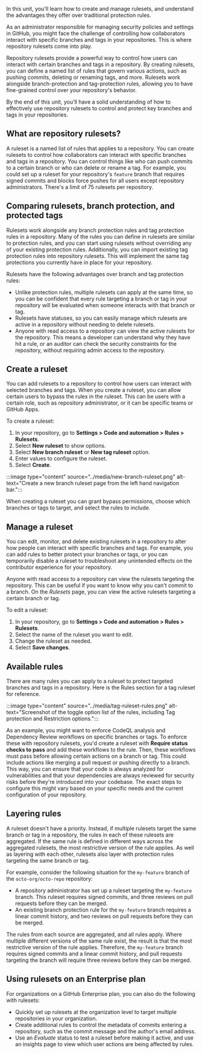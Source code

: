 <!--Manage sensitive data and security policies in GitHub-->

In this unit, you'll learn how to create and manage rulesets, and understand the advantages they offer over traditional protection rules. 

As an administrator responsible for managing security policies and settings in GitHub, you might face the challenge of controlling how collaborators interact with specific branches and tags in your repositories. This is where repository rulesets come into play.

Repository rulesets provide a powerful way to control how users can interact with certain branches and tags in a repository. By creating rulesets, you can define a named list of rules that govern various actions, such as pushing commits, deleting or renaming tags, and more. Rulesets work alongside branch-protection and tag-protection rules, allowing you to have fine-grained control over your repository's behavior.

By the end of this unit, you'll have a solid understanding of how to effectively use repository rulesets to control and protect key branches and tags in your repositories.

## What are repository rulesets?

A ruleset is a named list of rules that applies to a repository. You can create rulesets to control how collaborators can interact with specific branches and tags in a repository. You can control things like who can push commits to a certain branch or who can delete or rename a tag. For example, you could set up a ruleset for your repository's `feature` branch that requires signed commits and blocks force pushes for all users except repository administrators. There's a limit of 75 rulesets per repository.

## Comparing rulesets, branch protection, and protected tags

Rulesets work alongside any branch protection rules and tag protection rules in a repository. Many of the rules you can define in rulesets are similar to protection rules, and you can start using rulesets without overriding any of your existing protection rules. Additionally, you can import existing tag protection rules into repository rulesets. This will implement the same tag protections you currently have in place for your repository.

Rulesets have the following advantages over branch and tag protection rules:

- Unlike protection rules, multiple rulesets can apply at the same time, so you can be confident that every rule targeting a branch or tag in your repository will be evaluated when someone interacts with that branch or tag.
- Rulesets have statuses, so you can easily manage which rulesets are active in a repository without needing to delete rulesets.
- Anyone with read access to a repository can view the active rulesets for the repository. This means a developer can understand why they have hit a rule, or an auditor can check the security constraints for the repository, without requiring admin access to the repository.

## Create a ruleset

You can add rulesets to a repository to control how users can interact with selected branches and tags. When you create a ruleset, you can allow certain users to bypass the rules in the ruleset. This can be users with a certain role, such as repository administrator, or it can be specific teams or GitHub Apps.

To create a ruleset:

1. In your repository, go to **Settings > Code and automation > Rules > Rulesets**.
1. Select **New ruleset** to show options.
1. Select **New branch ruleset** or **New tag ruleset** option.
1. Enter values to configure the ruleset.
1. Select **Create**.

:::image type="content" source="../media/new-branch-ruleset.png" alt-text="Create a new branch ruleset page from the left hand navigation bar.":::

When creating a ruleset you can grant bypass permissions, choose which branches or tags to target, and select the rules to include.

## Manage a ruleset

You can edit, monitor, and delete existing rulesets in a repository to alter how people can interact with specific branches and tags. For example, you can add rules to better protect your branches or tags, or you can temporarily disable a ruleset to troubleshoot any unintended effects on the contributor experience for your repository.

Anyone with read access to a repository can view the rulesets targeting the repository. This can be useful if you want to know why you can't commit to a branch. On the *Rulesets* page, you can view the active rulesets targeting a certain branch or tag.

To edit a ruleset:

1. In your repository, go to **Settings > Code and automation > Rules > Rulesets**.
1. Select the name of the ruleset you want to edit.
1. Change the ruleset as needed.
1. Select **Save changes**.

## Available rules

There are many rules you can apply to a ruleset to protect targeted branches and tags in a repository. Here is the Rules section for a tag ruleset for reference.

:::image type="content" source="../media/tag-ruleset-rules.png" alt-text="Screenshot of the toggle option list of the rules, including Tag protection and Restriction options.":::

As an example, you might want to enforce CodeQL analysis and Dependency Review workflows on specific branches or tags. To enforce these with repository rulesets, you'd create a ruleset with **Require status checks to pass** and add these workflows to the rule. Then, these workflows must pass before allowing certain actions on a branch or tag. This could include actions like merging a pull request or pushing directly to a branch. This way, you can ensure that your code is always analyzed for vulnerabilities and that your dependencies are always reviewed for security risks before they're introduced into your codebase. The exact steps to configure this might vary based on your specific needs and the current configuration of your repository.

## Layering rules

A ruleset doesn't have a priority. Instead, if multiple rulesets target the same branch or tag in a repository, the rules in each of these rulesets are aggregated. If the same rule is defined in different ways across the aggregated rulesets, the most restrictive version of the rule applies. As well as layering with each other, rulesets also layer with protection rules targeting the same branch or tag.

For example, consider the following situation for the `my-feature` branch of the `octo-org/octo-repo` repository:

- A repository administrator has set up a ruleset targeting the `my-feature` branch. This ruleset requires signed commits, and three reviews on pull requests before they can be merged.
- An existing branch protection rule for the `my-feature` branch requires a linear commit history, and two reviews on pull requests before they can be merged.

The rules from each source are aggregated, and all rules apply. Where multiple different versions of the same rule exist, the result is that the most restrictive version of the rule applies. Therefore, the `my-feature` branch requires signed commits and a linear commit history, and pull requests targeting the branch will require three reviews before they can be merged.

## Using rulesets on an Enterprise plan

For organizations on a GitHub Enterprise plan, you can also do the following with rulesets:

- Quickly set up rulesets at the organization level to target multiple repositories in your organization.
- Create additional rules to control the metadata of commits entering a repository, such as the commit message and the author's email address.
- Use an *Evaluate* status to test a ruleset before making it active, and use an insights page to view which user actions are being affected by rules.
